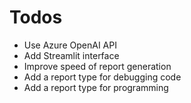 # Todos

- Use Azure OpenAI API
- Add Streamlit interface
- Improve speed of report generation
- Add a report type for debugging code
- Add a report type for programming
